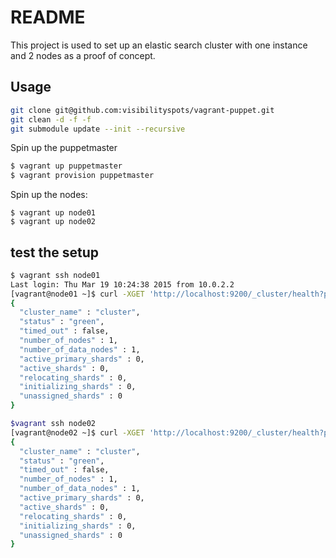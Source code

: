 # README

This project is used to set up an elastic search cluster with one instance and 2 nodes as a proof of concept.

## Usage

```bash
git clone git@github.com:visibilityspots/vagrant-puppet.git
git clean -d -f -f
git submodule update --init --recursive
```

Spin up the puppetmaster

```bash
$ vagrant up puppetmaster
$ vagrant provision puppetmaster
```

Spin up the nodes:

```
$ vagrant up node01
$ vagrant up node02
```

## test the setup

```bash
$ vagrant ssh node01
Last login: Thu Mar 19 10:24:38 2015 from 10.0.2.2
[vagrant@node01 ~]$ curl -XGET 'http://localhost:9200/_cluster/health?pretty=true'
{
  "cluster_name" : "cluster",
  "status" : "green",
  "timed_out" : false,
  "number_of_nodes" : 1,
  "number_of_data_nodes" : 1,
  "active_primary_shards" : 0,
  "active_shards" : 0,
  "relocating_shards" : 0,
  "initializing_shards" : 0,
  "unassigned_shards" : 0
}
```

```bash
$vagrant ssh node02
[vagrant@node02 ~]$ curl -XGET 'http://localhost:9200/_cluster/health?pretty=true'
{
  "cluster_name" : "cluster",
  "status" : "green",
  "timed_out" : false,
  "number_of_nodes" : 1,
  "number_of_data_nodes" : 1,
  "active_primary_shards" : 0,
  "active_shards" : 0,
  "relocating_shards" : 0,
  "initializing_shards" : 0,
  "unassigned_shards" : 0
}
```
